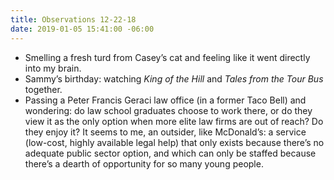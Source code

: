 ```yaml
---
title: Observations 12-22-18
date: 2019-01-05 15:41:00 -06:00
---
```


- Smelling a fresh turd from Casey’s cat and feeling like it went directly into my brain.
- Sammy’s birthday: watching *King of the Hill* and *Tales from the Tour Bus* together.
- Passing a Peter Francis Geraci law office (in a former Taco Bell) and wondering: do law school graduates choose to work there, or do they view it as the only option when more elite law firms are out of reach? Do they enjoy it? It seems to me, an outsider, like McDonald’s: a service (low-cost, highly available legal help) that only exists because there’s no adequate public sector option, and which can only be staffed because there’s a dearth of opportunity for so many young people.
